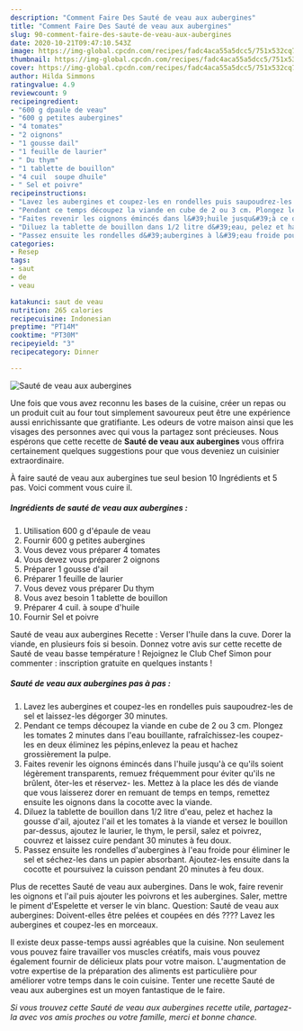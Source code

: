 ```yaml
---
description: "Comment Faire Des Sauté de veau aux aubergines"
title: "Comment Faire Des Sauté de veau aux aubergines"
slug: 90-comment-faire-des-saute-de-veau-aux-aubergines
date: 2020-10-21T09:47:10.543Z
image: https://img-global.cpcdn.com/recipes/fadc4aca55a5dcc5/751x532cq70/saute-de-veau-aux-aubergines-photo-principale-de-la-recette.jpg
thumbnail: https://img-global.cpcdn.com/recipes/fadc4aca55a5dcc5/751x532cq70/saute-de-veau-aux-aubergines-photo-principale-de-la-recette.jpg
cover: https://img-global.cpcdn.com/recipes/fadc4aca55a5dcc5/751x532cq70/saute-de-veau-aux-aubergines-photo-principale-de-la-recette.jpg
author: Hilda Simmons
ratingvalue: 4.9
reviewcount: 9
recipeingredient:
- "600 g dpaule de veau"
- "600 g petites aubergines"
- "4 tomates"
- "2 oignons"
- "1 gousse dail"
- "1 feuille de laurier"
- " Du thym"
- "1 tablette de bouillon"
- "4 cuil  soupe dhuile"
- " Sel et poivre"
recipeinstructions:
- "Lavez les aubergines et coupez-les en rondelles puis saupoudrez-les de sel et laissez-les dégorger 30 minutes."
- "Pendant ce temps découpez la viande en cube de 2 ou 3 cm. Plongez les tomates 2 minutes dans l&#39;eau bouillante, rafraîchissez-les coupez-les en deux éliminez les pépins,enlevez la peau et hachez grossièrement la pulpe."
- "Faites revenir les oignons émincés dans l&#39;huile jusqu&#39;à ce qu&#39;ils soient légèrement transparents, remuez fréquemment pour éviter qu&#39;ils ne brûlent, ôter-les et réservez- les. Mettez à la place les dés de viande que vous laisserez dorer en remuant de temps en temps, remettez ensuite les oignons dans la cocotte avec la viande."
- "Diluez la tablette de bouillon dans 1/2 litre d&#39;eau, pelez et hachez la gousse d&#39;ail, ajoutez l&#39;ail et les tomates à la viande et versez le bouillon par-dessus, ajoutez le laurier, le thym, le persil, salez et poivrez, couvrez et laissez cuire pendant 30 minutes à feu doux."
- "Passez ensuite les rondelles d&#39;aubergines à l&#39;eau froide pour éliminer le sel et séchez-les dans un papier absorbant. Ajoutez-les ensuite dans la cocotte et poursuivez la cuisson pendant 20 minutes à feu doux."
categories:
- Resep
tags:
- saut
- de
- veau

katakunci: saut de veau 
nutrition: 265 calories
recipecuisine: Indonesian
preptime: "PT14M"
cooktime: "PT30M"
recipeyield: "3"
recipecategory: Dinner

---
```



![Sauté de veau aux aubergines](https://img-global.cpcdn.com/recipes/fadc4aca55a5dcc5/751x532cq70/saute-de-veau-aux-aubergines-photo-principale-de-la-recette.jpg)

Une fois que vous avez reconnu les bases de la cuisine, créer un repas ou un produit cuit au four tout simplement savoureux peut être une expérience aussi enrichissante que gratifiante. Les odeurs de votre maison ainsi que les visages des personnes avec qui vous la partagez sont précieuses. Nous espérons que cette recette de <strong> Sauté de veau aux aubergines </strong> vous offrira certainement quelques suggestions pour que vous deveniez un cuisinier extraordinaire.

<!--inarticleads1-->

À faire sauté de veau aux aubergines tue seul besion 10 Ingrédients et 5 pas. Voici comment vous cuire il.

##### Ingrédients de sauté de veau aux aubergines :

1. Utilisation 600 g d&#39;épaule de veau
1. Fournir 600 g petites aubergines
1. Vous devez vous préparer 4 tomates
1. Vous devez vous préparer 2 oignons
1. Préparer 1 gousse d&#39;ail
1. Préparer 1 feuille de laurier
1. Vous devez vous préparer  Du thym
1. Vous avez besoin 1 tablette de bouillon
1. Préparer 4 cuil. à soupe d&#39;huile
1. Fournir  Sel et poivre


Sauté de veau aux aubergines Recette : Verser l&#39;huile dans la cuve. Dorer la viande, en plusieurs fois si besoin. Donnez votre avis sur cette recette de Sauté de veau basse température ! Rejoignez le Club Chef Simon pour commenter : inscription gratuite en quelques instants ! 

<!--inarticleads2-->

##### Sauté de veau aux aubergines pas à pas :

1. Lavez les aubergines et coupez-les en rondelles puis saupoudrez-les de sel et laissez-les dégorger 30 minutes.
1. Pendant ce temps découpez la viande en cube de 2 ou 3 cm. Plongez les tomates 2 minutes dans l&#39;eau bouillante, rafraîchissez-les coupez-les en deux éliminez les pépins,enlevez la peau et hachez grossièrement la pulpe.
1. Faites revenir les oignons émincés dans l&#39;huile jusqu&#39;à ce qu&#39;ils soient légèrement transparents, remuez fréquemment pour éviter qu&#39;ils ne brûlent, ôter-les et réservez- les. Mettez à la place les dés de viande que vous laisserez dorer en remuant de temps en temps, remettez ensuite les oignons dans la cocotte avec la viande.
1. Diluez la tablette de bouillon dans 1/2 litre d&#39;eau, pelez et hachez la gousse d&#39;ail, ajoutez l&#39;ail et les tomates à la viande et versez le bouillon par-dessus, ajoutez le laurier, le thym, le persil, salez et poivrez, couvrez et laissez cuire pendant 30 minutes à feu doux.
1. Passez ensuite les rondelles d&#39;aubergines à l&#39;eau froide pour éliminer le sel et séchez-les dans un papier absorbant. Ajoutez-les ensuite dans la cocotte et poursuivez la cuisson pendant 20 minutes à feu doux.


Plus de recettes Sauté de veau aux aubergines. Dans le wok, faire revenir les oignons et l&#39;ail puis ajouter les poivrons et les aubergines. Saler, mettre le piment d&#39;Espelette et verser le vin blanc. Question: Sauté de veau aux aubergines: Doivent-elles être pelées et coupées en dés ???? Lavez les aubergines et coupez-les en morceaux. 

<!--inarticleads1-->

<p>
Il existe deux passe-temps aussi agréables que la cuisine. Non seulement vous pouvez faire travailler vos muscles créatifs, mais vous pouvez également fournir de délicieux plats pour votre maison. L'augmentation de votre expertise de la préparation des aliments est particulière pour améliorer votre temps dans le coin cuisine. Tenter une recette Sauté de veau aux aubergines est un moyen fantastique de le faire.
</p>

<p>
<i>Si vous trouvez cette Sauté de veau aux aubergines recette utile, partagez-la avec vos amis proches ou votre famille, merci et bonne chance.</i>
</p>
